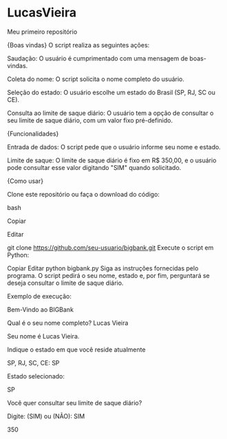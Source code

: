 # LucasVieira
Meu primeiro repositório


{Boas vindas}
O script realiza as seguintes ações:

Saudação: O usuário é cumprimentado com uma mensagem de boas-vindas.

Coleta do nome: O script solicita o nome completo do usuário.

Seleção do estado: O usuário escolhe um estado do Brasil (SP, RJ, SC ou CE).

Consulta ao limite de saque diário: O usuário tem a opção de consultar o seu limite de saque diário, com um valor fixo pré-definido.

{Funcionalidades}

Entrada de dados: O script pede que o usuário informe seu nome e estado.

Limite de saque: O limite de saque diário é fixo em R$ 350,00, e o usuário pode consultar esse valor digitando "SIM" quando solicitado.



{Como usar}

Clone este repositório ou faça o download do código:

bash

Copiar

Editar

git clone https://github.com/seu-usuario/bigbank.git
Execute o script em Python:

Copiar
Editar
python bigbank.py
Siga as instruções fornecidas pelo programa. O script pedirá o seu nome, estado e, por fim, perguntará se deseja consultar o limite de saque diário.

Exemplo de execução:

Bem-Vindo ao BIGBank

Qual é o seu nome completo? Lucas Vieira

Seu nome é Lucas Vieira.

Indique o estado em que você reside atualmente

SP, RJ, SC, CE: SP

Estado selecionado:

SP

Você quer consultar seu limite de saque diário?

Digite: (SIM) ou (NÃO): SIM

350
